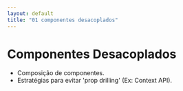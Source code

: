 ```yaml
---
layout: default
title: "01 componentes desacoplados"
---
```

# Componentes Desacoplados

- Composição de componentes.
- Estratégias para evitar 'prop drilling' (Ex: Context API).